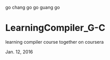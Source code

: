 go chang go
go guang go
# LearningCompiler_G-C
learning compiler course together on coursera

Jan. 12, 2016
